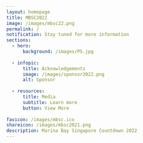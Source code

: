 ```yaml
---
layout: homepage
title: MBSC2022
image: /images/mbsc22.png
permalink: /
notification: Stay tuned for more information
sections:
  - hero:
      background: /images/P5.jpg
      
  - infopic:
      title: Acknowledgements
      image: /images/sponsor2022.png
      alt: Sponsor
      
  - resources:
      title: Media
      subtitle: Learn more
      button: View More
      
favicon: /images/mbsc.ico
shareicon: /images/mbsc2021.png
description: Marina Bay Singapore Countdown 2022
---
```

